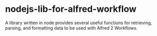 nodejs-lib-for-alfred-workflow
==============================

A library written in node provides several useful functions for retrieving, parsing, and formatting data to be used with Alfred 2 Workflows.
